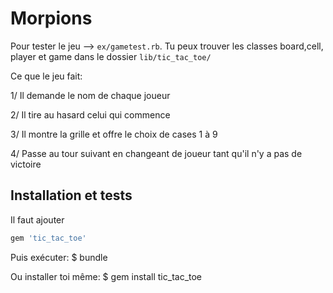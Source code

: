 # Morpions

Pour tester le jeu --> `ex/gametest.rb`.
Tu peux trouver les classes board,cell, player et game dans le dossier `lib/tic_tac_toe/`

Ce que le jeu fait:

1/ Il demande le nom de chaque joueur

2/ Il tire au hasard celui qui commence

3/ Il montre la grille et offre le choix de cases 1 à 9

4/ Passe au tour suivant en changeant de joueur tant qu'il n'y a pas de victoire


## Installation et tests

Il faut ajouter

```ruby
gem 'tic_tac_toe'
```

Puis exécuter:
    $ bundle

Ou installer toi même:
    $ gem install tic_tac_toe
